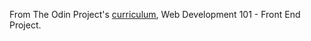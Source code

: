 From The Odin Project's [curriculum](https://www.theodinproject.com/courses/web-development-101/lessons/etch-a-sketch-project), Web Development 101 - Front End Project.
